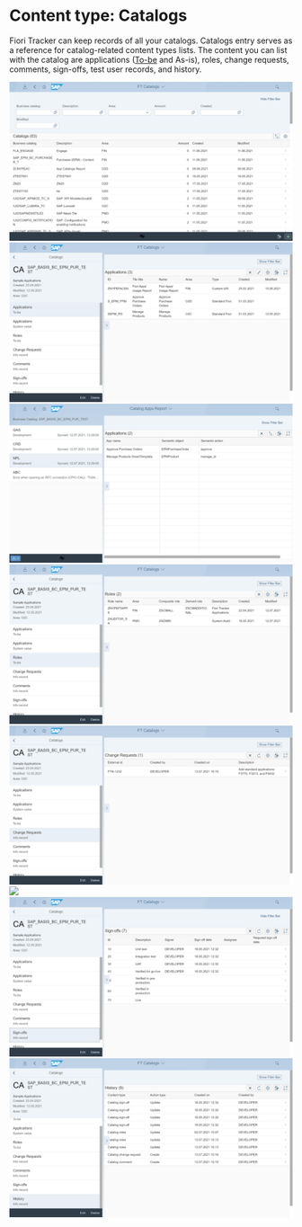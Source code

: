 # Content type: Catalogs

Fiori Tracker can keep records of all your catalogs. Catalogs entry serves as a reference for catalog-related content types lists. The content you can list with the catalog are applications ([To-be](../../to-be.md) and As-is), roles, change requests, comments, sign-offs, test user records, and history.

[![](res/cat-list.png)](res/cat-list.png)
[![](res/cat-apps-tobe.png)](res/cat-apps-tobe.png)
[![](res/cat-apps-asis.png)](res/cat-apps.asis.png)
[![](res/cat-roles.png)](res/cat-roles.png)
[![](res/cat-change-req.png)](res/cat-change-req.png)
[![](res/cat-comments.png)](res/cat-comments.png)
[![](res/cat-sign-offs.png)](res/cat-sign-offs.png)
[![](res/cat-hist.png)](res/cat-hist.png)